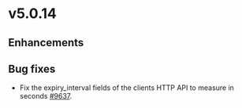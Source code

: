 # v5.0.14

## Enhancements


## Bug fixes

- Fix the expiry_interval fields of the clients HTTP API to measure in seconds [#9637](https://github.com/emqx/emqx/pull/9637).

